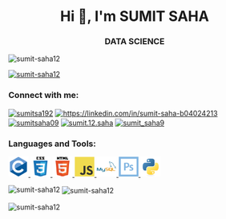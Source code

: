<h1 align="center">Hi 👋, I'm SUMIT SAHA</h1>
<h3 align="center">DATA SCIENCE</h3>

<p align="left"> <img src="https://komarev.com/ghpvc/?username=sumit-saha12&label=Profile%20views&color=0e75b6&style=flat" alt="sumit-saha12" /> </p>

<p align="left"> <a href="https://github.com/ryo-ma/github-profile-trophy"><img src="https://github-profile-trophy.vercel.app/?username=sumit-saha12" alt="sumit-saha12" /></a> </p>

<h3 align="left">Connect with me:</h3>
<p align="left">
<a href="https://twitter.com/sumitsa192" target="blank"><img align="center" src="https://raw.githubusercontent.com/rahuldkjain/github-profile-readme-generator/master/src/images/icons/Social/twitter.svg" alt="sumitsa192" height="30" width="40" /></a>
<a href="https://linkedin.com/in/sumit-saha-b04024213" target="blank"><img align="center" src="https://raw.githubusercontent.com/rahuldkjain/github-profile-readme-generator/master/src/images/icons/Social/linked-in-alt.svg" alt="https://linkedin.com/in/sumit-saha-b04024213" height="30" width="40" /></a>
<a href="https://kaggle.com/sumitsaha09" target="blank"><img align="center" src="https://raw.githubusercontent.com/rahuldkjain/github-profile-readme-generator/master/src/images/icons/Social/kaggle.svg" alt="sumitsaha09" height="30" width="40" /></a>
<a href="https://fb.com/sumit.12.saha" target="blank"><img align="center" src="https://raw.githubusercontent.com/rahuldkjain/github-profile-readme-generator/master/src/images/icons/Social/facebook.svg" alt="sumit.12.saha" height="30" width="40" /></a>
<a href="https://instagram.com/sumit_saha9" target="blank"><img align="center" src="https://raw.githubusercontent.com/rahuldkjain/github-profile-readme-generator/master/src/images/icons/Social/instagram.svg" alt="sumit_saha9" height="30" width="40" /></a>
</p>

<h3 align="left">Languages and Tools:</h3>
<p align="left"> <a href="https://www.cprogramming.com/" target="_blank" rel="noreferrer"> <img src="https://raw.githubusercontent.com/devicons/devicon/master/icons/c/c-original.svg" alt="c" width="40" height="40"/> </a> <a href="https://www.w3schools.com/css/" target="_blank" rel="noreferrer"> <img src="https://raw.githubusercontent.com/devicons/devicon/master/icons/css3/css3-original-wordmark.svg" alt="css3" width="40" height="40"/> </a> <a href="https://www.w3.org/html/" target="_blank" rel="noreferrer"> <img src="https://raw.githubusercontent.com/devicons/devicon/master/icons/html5/html5-original-wordmark.svg" alt="html5" width="40" height="40"/> </a> <a href="https://developer.mozilla.org/en-US/docs/Web/JavaScript" target="_blank" rel="noreferrer"> <img src="https://raw.githubusercontent.com/devicons/devicon/master/icons/javascript/javascript-original.svg" alt="javascript" width="40" height="40"/> </a> <a href="https://www.mysql.com/" target="_blank" rel="noreferrer"> <img src="https://raw.githubusercontent.com/devicons/devicon/master/icons/mysql/mysql-original-wordmark.svg" alt="mysql" width="40" height="40"/> </a> <a href="https://www.photoshop.com/en" target="_blank" rel="noreferrer"> <img src="https://raw.githubusercontent.com/devicons/devicon/master/icons/photoshop/photoshop-line.svg" alt="photoshop" width="40" height="40"/> </a> <a href="https://www.python.org" target="_blank" rel="noreferrer"> <img src="https://raw.githubusercontent.com/devicons/devicon/master/icons/python/python-original.svg" alt="python" width="40" height="40"/> </a> </p>

<p><img align="left" src="https://github-readme-stats.vercel.app/api/top-langs?username=sumit-saha12&show_icons=true&locale=en&layout=compact" alt="sumit-saha12" /></p>

<p>&nbsp;<img align="center" src="https://github-readme-stats.vercel.app/api?username=sumit-saha12&show_icons=true&locale=en" alt="sumit-saha12" /></p>

<p><img align="center" src="https://github-readme-streak-stats.herokuapp.com/?user=sumit-saha12&" alt="sumit-saha12" /></p>
